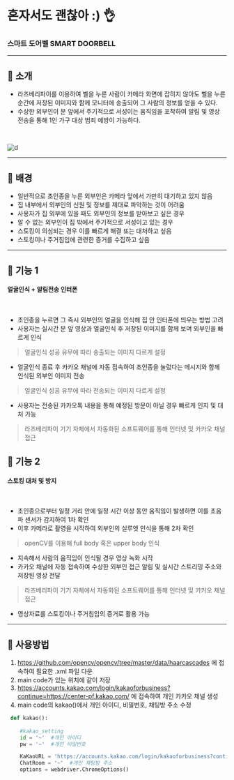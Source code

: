 # 혼자서도 괜찮아 :) :ok_hand:
### 스마트 도어벨  SMART DOORBELL 
___________
## :small_orange_diamond: 소개
* 라즈베리파이를 이용하여 벨을 누른 사람이 카메라 화면에 잡히지 않아도 벨을 누른 순간에 저장된 이미지와 함께 모니터에 송출되어 그 사람의 정보를 얻을 수 있다.
* 수상한 외부인이 문 앞에서 주기적으로 서성이는 움직임을 포착하여 알림 및 영상 전송을 통해 1인 가구 대상 범죄 예방이 가능하다. 
<br/>

![d](https://user-images.githubusercontent.com/86276347/129433629-16825c3c-330d-4261-b961-e45c5d807a9b.png)
_____________
## :small_orange_diamond: 배경
* 일반적으로 초인종을 누른 외부인은 카메라 앞에서 가만히 대기하고 있지 않음
* 집 내부에서 외부인의 신원 및 정보를 제대로 파악하는 것이 어려움
* 사용자가 집 외부에 있을 때도 외부인의 정보를 받아보고 싶은 경우
* 알 수 없는 외부인이 집 밖에서 주기적으로 서성이고 있는 경우 
* 스토킹이 의심되는 경우 이를 빠르게 해결 또는 대처하고 싶음
* 스토킹이나 주거침입에 관련한 증거를 수집하고 싶음
____________________
## :small_blue_diamond: 기능 1 
####  얼굴인식 + 알림전송 인터폰
<br/>

* 초인종을 누르면 그 즉시 외부인의 얼굴을 인식해 집 안 인터폰에 띄우는 방법 고려
* 사용자는 실시간 문 앞 영상과 얼굴인식 후 저장된 이미지를 함께 보며 외부인을 빠르게 인식
>얼굴인식 성공 유무에 따라 송출되는 이미지 다르게 설정
* 얼굴인식 종료 후 카카오 채널에 자동 접속하여 초인종을 눌렀다는 메시지와 함께 인식된 외부인 이미지 전송
>얼굴인식 성공 유무에 따라 전송되는 이미지 다르게 설정
* 사용자는 전송된 카카오톡 내용을 통해 예정된 방문이 아닐 경우 빠르게 인지 및 대처 가능 
>라즈베리파이 기기 자체에서 자동화된 소프트웨어를 통해 인터넷 및 카카오 채널 접근
## :small_blue_diamond: 기능 2
####  스토킹 대처 및 방지
<br/>

* 초인종으로부터 일정 거리 안에 일정 시간 이상 동안 움직임이 발생하면 이를 초음파 센서가 감지하여 1차 확인
* 이후 카메라로 촬영을 시작하여 외부인의 실루엣 인식을 통해 2차 확인
>openCV를 이용해 full body 혹은 upper body 인식 
* 지속해서 사람의 움직임이 인식될 경우 영상 녹화 시작
* 카카오 채널에 자동 접속하여 수상한 외부인 접근 알림 및 실시간 스트리밍 주소와 저장된 영상 전달  
>라즈베리파이 기기 자체에서 자동화된 소프트웨어를 통해 인터넷 및 카카오 채널 접근
* 영상자료를 스토킹이나 주거침입의 증거로 활용 가능
__________
## :small_orange_diamond: 사용방법
1. https://github.com/opencv/opencv/tree/master/data/haarcascades
에 접속하여 필요한 .xml 파일 다운
2. main code가 있는 위치에 같이 저장
3. https://accounts.kakao.com/login/kakaoforbusiness?continue=https://center-pf.kakao.com/
에 접속하여 개인 카카오 채널 생성
4. main code의 kakao()에서 개인 아이디, 비밀번호, 채팅방 주소 수정
```python
 def kakao():
    
    #kakao_setting
    id = '~'  #개인 아이디
    pw = '~'  #개인 비밀번호

    KaKaoURL = 'https://accounts.kakao.com/login/kakaoforbusiness?continue=https://center-pf.kakao.com/'
    ChatRoom = '~'  #개인 채팅방 주소
    options = webdriver.ChromeOptions()
    
```
